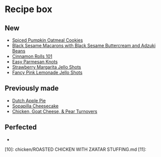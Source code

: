 Recipe box
=============

New
----------
- [Spiced Pumpkin Oatmeal Cookies][5]
- [Black Sesame Macarons with Black Sesame Buttercream and Adzuki Beans][4]
- [Cinnamon Rolls 101][6]
- [Easy Parmesan Knots][7]
- [Strawberry Margarita Jello Shots][8]
- [Fancy Pink Lemonade Jello Shots][9]

Previously made
----------
+ [Dutch Apple Pie][2]
+ [Sopapilla Cheesecake][1]
+ [Chicken, Goat Cheese, & Pear Turnovers][3]

Perfected
----------
*

[1]: desserts/sopapilla-cheesecake.md
[2]: desserts/dutch-apple-pie.md
[3]: mains/chicken-goat-cheese-pear-turnovers.md
[4]: desserts/black-sesame-macarons.md
[5]: desserts/spiced-pumpkin-oatmeal-cookies.md
[6]: breakfast/cinnamon-rolls-101.md
[7]: breads/easy-parmesan-knots.md
[8]: drinks/strawberry-margarita-jello-shots.md
[9]: drinks/fancy-pink-lemonade-jello-shots.md
[10]: chicken/ROASTED CHICKEN WITH ZA’ATAR STUFFING.md
[11]:
